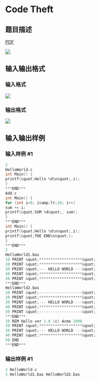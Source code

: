 # Code Theft

## 题目描述

[problemUrl]: https://uva.onlinejudge.org/index.php?option=com_onlinejudge&Itemid=8&category=27&page=show_problem&problem=2593

[PDF](https://uva.onlinejudge.org/external/115/p11557.pdf)

![](https://cdn.luogu.com.cn/upload/vjudge_pic/UVA11557/f2775765e3c2a7051ac3272b9541419abb199357.png)

## 输入输出格式

### 输入格式

![](https://cdn.luogu.com.cn/upload/vjudge_pic/UVA11557/5015e5debedaf971aeac8b410736cff38ac00376.png)

### 输出格式

![](https://cdn.luogu.com.cn/upload/vjudge_pic/UVA11557/04d7f171af83291afe6120cf796922dd12f98d47.png)

## 输入输出样例

### 输入样例 #1

```cpp
2
HelloWorld.c
int Main() {
printf(&quot;Hello %d\n&quot;,i);
}
***END***
Add.c
int Main() {
for (int i=0; i&amp;lt;10; i++)
sum += i;
printf(&quot;SUM %d&quot;, sum);
}
***END***
int Main() {
printf(&quot;Hello %d\n&quot;,i);
printf(&quot;THE END\n&quot;);
}
***END***
2
HelloWorld1.bas
10 PRINT &quot;*******************&quot;
20 PRINT &quot;*******************&quot;
30 PRINT &quot;--- HELLO WORLD ---&quot;
40 PRINT &quot;*******************&quot;
50 PRINT &quot;*******************&quot;
***END***
HelloWorld2.bas
10 PRINT &quot;-------------------&quot;
20 PRINT &quot;*******************&quot;
30 PRINT &quot;--- HELLO WORLD ---&quot;
40 PRINT &quot;*******************&quot;
50 PRINT &quot;-------------------&quot;
***END***
10 REM Hello ver 1.0 (c) Acme 2008
20 PRINT &quot;*******************&quot;
30 PRINT &quot;--- HELLO WORLD ---&quot;
40 PRINT &quot;*******************&quot;
50 END
***END***
```


### 输出样例 #1

```cpp
2 HelloWorld.c
3 HelloWorld1.bas HelloWorld2.bas
```


